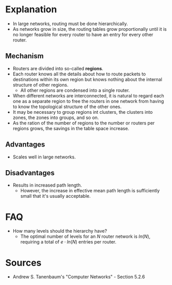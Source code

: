 # Explanation
- In large networks, routing must be done hierarchically.
- As networks grow in size, the routing tables grow proportionally until it is no longer feasible for every router to have an entry for every other router.

## Mechanism
- Routers are divided into so-called **regions**.
- Each router knows all the details about how to route packets to destinations within its own region but knows nothing about the internal structure of other regions.
	- All other regions are condensed into a single router.
- When different networks are interconnected, it is natural to regard each one as a separate region to free the routers in one network from having to know the topological structure of the other ones.
- It may be necessary to group regions int clusters, the clusters into zones, the zones into groups, and so on.
- As the ration of the number of regions to the number or routers per regions grows, the savings in the table space increase.

## Advantages
- Scales well in large networks.

## Disadvantages
- Results in increased path length.
	- However, the increase in effective mean path length is sufficiently small that it's usually acceptable.

# FAQ
- How many levels should the hierarchy have?
	- The optimal number of levels for an $N$ router network is $ln(N)$, requiring a total of $e \cdot ln(N)$ entries per router.

# Sources 
- Andrew S. Tanenbaum's "Computer Networks" - Section 5.2.6
